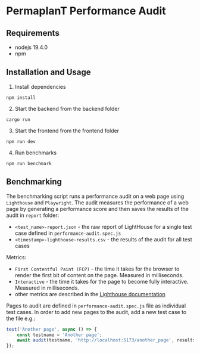 # PermaplanT Performance Audit

## Requirements

-   nodejs 19.4.0
-   npm

## Installation and Usage

1. Install dependencies

```shell
npm install
```

2. Start the backend from the backend folder

```shell
cargo run
```

3. Start the frontend from the frontend folder

```shell
npm run dev
```

4. Run benchmarks

```shell
npm run benchmark
```

## Benchmarking

The benchmarking script runs a performance audit on a web page using `Lighthouse` and `Playwright`.
The audit measures the performance of a web page by generating a performance score and then saves the results of the audit in `report` folder:

-   `<test_name>-report.json` - the raw report of LightHouse for a single test case defined in `performance-audit.spec.js`
-   `<timestamp>-lighthouse-results.csv` - the results of the audit for all test cases

Metrics:

-   `First Contentful Paint (FCP)` - the time it takes for the browser to render the first bit of content on the page. Measured in milliseconds.
-   `Interactive` - the time it takes for the page to become fully interactive. Measured in milliseconds.
-   other metrics are described in the [Lighthouse documentation](https://web.dev/performance-scoring/)

Pages to audit are defined in `performance-audit.spec.js` file as individual test cases.
In order to add new pages to the audit, add a new test case to the file e.g.:

```javascript
test('Another page', async () => {
    const testname = 'Another page';
    await audit(testname, 'http://localhost:5173/another_page', results);
});
```
